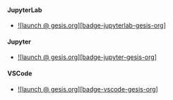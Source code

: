 #### JupyterLab
  - [![launch @ gesis.org][badge-jupyterlab-gesis-org]](https://notebooks.gesis.org/binder/v2/gh/lassebenni/lab-spark/master?urlpath=lab)


#### Jupyter
  - [![launch @ gesis.org][badge-jupyter-gesis-org]](https://notebooks.gesis.org/binder/v2/gh/lassebenni/lab-spark/master?urlpath=tree)



#### VSCode
  - [![launch @ gesis.org][badge-vscode-gesis-org]](https://notebooks.gesis.org/binder/v2/gh/lassebenni/lab-spark/master?urlpath=vscode/)
